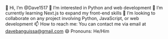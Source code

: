👋 Hi, I’m @Dave1517
👀 I’m interested in Python and web development
🌱 I’m currently learning Next.js to expand my front-end skills
💞️ I’m looking to collaborate on any project involving Python, JavaScript, or web development
📫 How to reach me: You can contact me via email at davebanguissa@gmail.com 
😄 Pronouns: He/Him

<!---
Dave1517/Dave1517 is a ✨ special ✨ repository because its `README.md` (this file) appears on your GitHub profile.
You can click the Preview link to take a look at your changes.
--->
